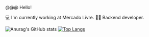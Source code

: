 @@@ Hello!

💻 I'm currently working at Mercado Livre.
👨‍💻 Backend developer.



![Anurag's GitHub stats](https://github-readme-stats.vercel.app/api?username=Wellimovel&show_icons=true&theme=transparent)          [![Top Langs](https://github-readme-stats.vercel.app/api/top-langs/?username=Wellimovel&show_icons=true&theme=transparent)](https://github.com/anuraghazra/github-readme-stats)

